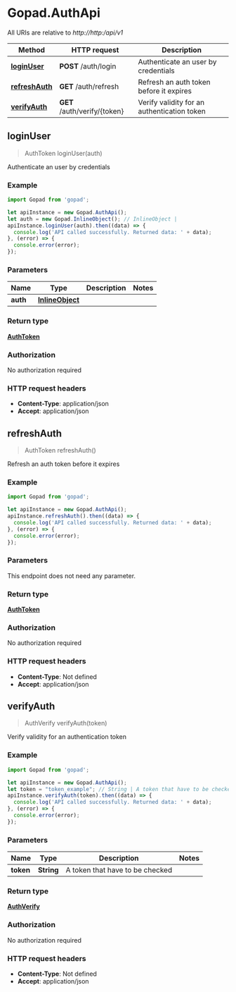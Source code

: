 # Gopad.AuthApi

All URIs are relative to *http://http:/api/v1*

Method | HTTP request | Description
------------- | ------------- | -------------
[**loginUser**](AuthApi.md#loginUser) | **POST** /auth/login | Authenticate an user by credentials
[**refreshAuth**](AuthApi.md#refreshAuth) | **GET** /auth/refresh | Refresh an auth token before it expires
[**verifyAuth**](AuthApi.md#verifyAuth) | **GET** /auth/verify/{token} | Verify validity for an authentication token



## loginUser

> AuthToken loginUser(auth)

Authenticate an user by credentials

### Example

```javascript
import Gopad from 'gopad';

let apiInstance = new Gopad.AuthApi();
let auth = new Gopad.InlineObject(); // InlineObject | 
apiInstance.loginUser(auth).then((data) => {
  console.log('API called successfully. Returned data: ' + data);
}, (error) => {
  console.error(error);
});

```

### Parameters


Name | Type | Description  | Notes
------------- | ------------- | ------------- | -------------
 **auth** | [**InlineObject**](InlineObject.md)|  | 

### Return type

[**AuthToken**](AuthToken.md)

### Authorization

No authorization required

### HTTP request headers

- **Content-Type**: application/json
- **Accept**: application/json


## refreshAuth

> AuthToken refreshAuth()

Refresh an auth token before it expires

### Example

```javascript
import Gopad from 'gopad';

let apiInstance = new Gopad.AuthApi();
apiInstance.refreshAuth().then((data) => {
  console.log('API called successfully. Returned data: ' + data);
}, (error) => {
  console.error(error);
});

```

### Parameters

This endpoint does not need any parameter.

### Return type

[**AuthToken**](AuthToken.md)

### Authorization

No authorization required

### HTTP request headers

- **Content-Type**: Not defined
- **Accept**: application/json


## verifyAuth

> AuthVerify verifyAuth(token)

Verify validity for an authentication token

### Example

```javascript
import Gopad from 'gopad';

let apiInstance = new Gopad.AuthApi();
let token = "token_example"; // String | A token that have to be checked
apiInstance.verifyAuth(token).then((data) => {
  console.log('API called successfully. Returned data: ' + data);
}, (error) => {
  console.error(error);
});

```

### Parameters


Name | Type | Description  | Notes
------------- | ------------- | ------------- | -------------
 **token** | **String**| A token that have to be checked | 

### Return type

[**AuthVerify**](AuthVerify.md)

### Authorization

No authorization required

### HTTP request headers

- **Content-Type**: Not defined
- **Accept**: application/json

